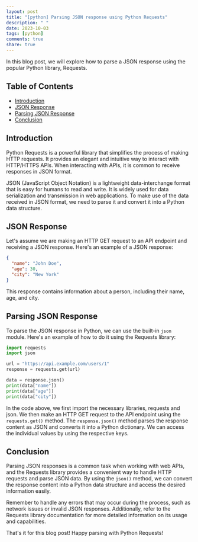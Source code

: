 ```yaml
---
layout: post
title: "[python] Parsing JSON response using Python Requests"
description: " "
date: 2023-10-03
tags: [python]
comments: true
share: true
---
```


In this blog post, we will explore how to parse a JSON response using the popular Python library, Requests. 

## Table of Contents

- [Introduction](#introduction)
- [JSON Response](#json-response)
- [Parsing JSON Response](#parsing-json-response)
- [Conclusion](#conclusion)

## Introduction

Python Requests is a powerful library that simplifies the process of making HTTP requests. It provides an elegant and intuitive way to interact with HTTP/HTTPS APIs. When interacting with APIs, it is common to receive responses in JSON format. 

JSON (JavaScript Object Notation) is a lightweight data-interchange format that is easy for humans to read and write. It is widely used for data serialization and transmission in web applications. To make use of the data received in JSON format, we need to parse it and convert it into a Python data structure.

## JSON Response

Let's assume we are making an HTTP GET request to an API endpoint and receiving a JSON response. Here's an example of a JSON response:

```json
{
  "name": "John Doe",
  "age": 30,
  "city": "New York"
}
```

This response contains information about a person, including their name, age, and city.

## Parsing JSON Response

To parse the JSON response in Python, we can use the built-in `json` module. Here's an example of how to do it using the Requests library:

```python
import requests
import json

url = "https://api.example.com/users/1"
response = requests.get(url)

data = response.json()
print(data["name"])
print(data["age"])
print(data["city"])
```

In the code above, we first import the necessary libraries, requests and json. We then make an HTTP GET request to the API endpoint using the `requests.get()` method. The `response.json()` method parses the response content as JSON and converts it into a Python dictionary. We can access the individual values by using the respective keys.

## Conclusion

Parsing JSON responses is a common task when working with web APIs, and the Requests library provides a convenient way to handle HTTP requests and parse JSON data. By using the `json()` method, we can convert the response content into a Python data structure and access the desired information easily.

Remember to handle any errors that may occur during the process, such as network issues or invalid JSON responses. Additionally, refer to the Requests library documentation for more detailed information on its usage and capabilities.

That's it for this blog post! Happy parsing with Python Requests!